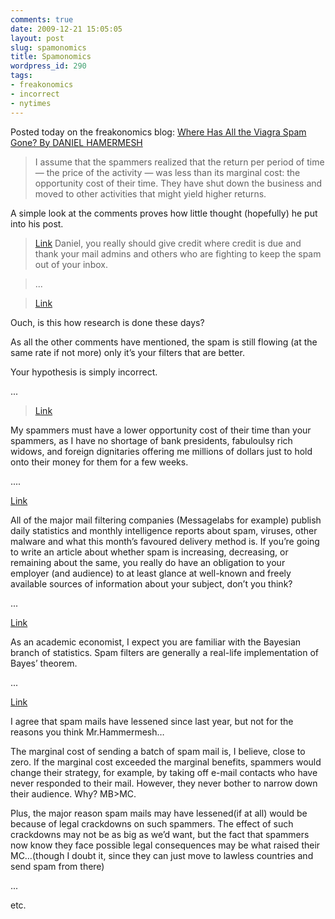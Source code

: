 ```yaml
---
comments: true
date: 2009-12-21 15:05:05
layout: post
slug: spamonomics
title: Spamonomics
wordpress_id: 290
tags:
- freakonomics
- incorrect
- nytimes
---
```


Posted today on the freakonomics blog:
[Where Has All the Viagra Spam Gone? By DANIEL HAMERMESH](http://freakonomics.blogs.nytimes.com/2009/12/21/where-has-all-the-viagra-spam-gone/)


> I assume that the spammers realized that the return per period of time — the price of the activity — was less than its marginal cost: the opportunity cost of their time. They have shut down the business and moved to other activities that might yield higher returns.


A simple look at the comments proves how little thought (hopefully) he put into his post.


> [Link](http://freakonomics.blogs.nytimes.com/2009/12/21/where-has-all-the-viagra-spam-gone/#comment-527961) Daniel, you really should give credit where credit is due and thank your mail admins and others who are fighting to keep the spam out of your inbox.




> 

> 
> ...
> 
> 

> 
> [Link](http://freakonomics.blogs.nytimes.com/2009/12/21/where-has-all-the-viagra-spam-gone/#comment-527971)
> 
> 

> 
> 

> 
> 

Ouch, is this how research is done these days?

As all the other comments have mentioned, the spam is still flowing (at the same rate if not more) only it’s your filters that are better.

Your hypothesis is simply incorrect.

...

> 
> [Link](http://freakonomics.blogs.nytimes.com/2009/12/21/where-has-all-the-viagra-spam-gone/#comment-528005) 

> 
> 

My spammers must have a lower opportunity cost of their time than your spammers, as I have no shortage of bank presidents, fabuloulsy rich widows, and foreign dignitaries offering me millions of dollars just to hold onto their money for them for a few weeks.
> 
> 
....
> 
> 

> 
> 

> 
> 
[Link](http://freakonomics.blogs.nytimes.com/2009/12/21/where-has-all-the-viagra-spam-gone/#comment-528009) 

> 
> 

All of the major mail filtering companies (Messagelabs for example) publish daily statistics and monthly intelligence reports about spam, viruses, other malware and what this month’s favoured delivery method is. If you’re going to write an article about whether spam is increasing, decreasing, or remaining about the same, you really do have an obligation to your employer (and audience) to at least glance at well-known and freely available sources of information about your subject, don’t you think?

...

[Link](http://freakonomics.blogs.nytimes.com/2009/12/21/where-has-all-the-viagra-spam-gone/#comment-528013) 

> 
> 

As an academic economist, I expect you are familiar with the Bayesian branch of statistics. Spam filters are generally a real-life implementation of Bayes’ theorem.

...

[Link](http://freakonomics.blogs.nytimes.com/2009/12/21/where-has-all-the-viagra-spam-gone/?apage=2#comment-528047) 

> 
> 

I agree that spam mails have lessened since last year, but not for the reasons you think Mr.Hammermesh…

The marginal cost of sending a batch of spam mail is, I believe, close to zero. If the marginal cost exceeded the marginal benefits, spammers would change their strategy, for example, by taking off e-mail contacts who have never responded to their mail. However, they never bother to narrow down their audience. Why? MB>MC.

Plus, the major reason spam mails may have lessened(if at all) would be because of legal crackdowns on such spammers. The effect of such crackdowns may not be as big as we’d want, but the fact that spammers now know they face possible legal consequences may be what raised their MC…(though I doubt it, since they can just move to lawless countries and send spam from there)

...

etc.
> 
> 

> 
> 

